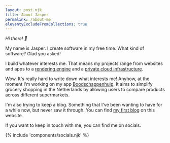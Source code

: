 ```yaml
---
layout: post.njk
title: About Jasper
permalink: /about-me
eleventyExcludeFromCollections: true
---
```


_Hi there! 👋_

My name is Jasper. I create software in my free time. What kind of software? Glad you asked!

I build whatever interests me. That means my projects range from websites and apps to a [rendering engine](/projects/rendering-engine) and a [private cloud infrastructure](/projects/private-cloud).

Wow. It's really hard to write down what interests me! Anyhow, at the moment I'm working on my app [Boodschappenhulp](/projects/boodschappenhulp). It aims to simplify grocery shopping in the Netherlands by allowing users to compare products across different supermarkets.

I'm also trying to keep a blog. Something that I've been wanting to have for a while now, but never saw it through. You can find [my first blog](/blog/hello-world) on this website.

If you want to keep in touch with me, you can find me on socials.

<div class="mt-8">
{% include 'components/socials.njk' %}
</div>
